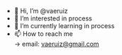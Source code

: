 - 👋 Hi, I’m @vaeruiz
- 👀 I’m interested in process
- 🌱 I’m currently learning in process
- 📫 How to reach me  
      -> email: vaeruiz@gmail.com

<!---
vaeruiz/vaeruiz is a ✨ special ✨ repository because its `README.md` (this file) appears on your GitHub profile.
You can click the Preview link to take a look at your changes.
--->
